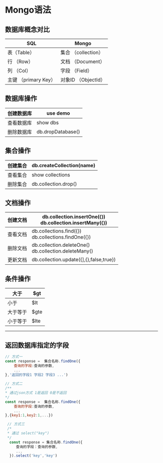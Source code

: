 # Mongo语法

## 数据库概念对比

| SQL                  | Mongo               |
| -------------------- | ------------------- |
| 表（Table）          | 集合 （collection） |
| 行 （Row）           | 文档 （Document）   |
| 列 （Col）           | 字段 （Field）      |
| 主键 （primary Key） | 对象ID （ObjectId） |

## 数据库操作

| 创建数据库 | use demo          |
| ---------- | ----------------- |
| 查看数据库 | show dbs          |
| 删除数据库 | db.dropDatabase() |

## 集合操作

| 创建集合 | db.createCollection(name) |
| -------- | ------------------------- |
| 查看集合 | show collections          |
| 删除集合 | db.collection.drop()      |

## 文档操作

| 创建文档 | db.collection.insertOne({})<br />db.collection.insertMany({}) |
| -------- | ------------------------------------------------------------ |
| 查看文档 | db.collections.find({})<br />db.collections.findOne({})      |
| 删除文档 | db.collection.deleteOne()<br />db.collection.deleteMany()    |
| 更新文档 | db.collection.update({],{},false,true})                      |

## 条件操作

| 大于     | $gt  |
| -------- | ---- |
| 小于     | $lt  |
| 大于等于 | $gte |
| 小于等于 | $lte |

---

## 返回数据库指定的字段

```javascript
// 方式一
const response =  集合名称.findOne({
    查询的字段:查询的参数,
    ...
},'返回的字段1 字段2 字段3 ...')
    
// 方式二
/**
* 通过json方式 1是返回 0是不返回
*/
const response =  集合名称.findOne({
    查询的字段:查询的参数,
    ...
},{key1:1,key2:1,...})

 // 方式三
 /*
 * 通过 select("key")
 */
  const response = 集合名称.findOne({
     查询的字段：查询的参数,
     ...
  }).select('key','key')
```

